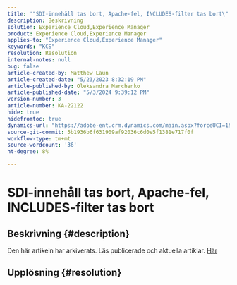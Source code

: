 ```yaml
---
title: '"SDI-innehåll tas bort, Apache-fel, INCLUDES-filter tas bort\"'
description: Beskrivning
solution: Experience Cloud,Experience Manager
product: Experience Cloud,Experience Manager
applies-to: "Experience Cloud,Experience Manager"
keywords: "KCS"
resolution: Resolution
internal-notes: null
bug: false
article-created-by: Matthew Laun
article-created-date: "5/23/2023 8:32:19 PM"
article-published-by: Oleksandra Marchenko
article-published-date: "5/3/2024 9:39:12 PM"
version-number: 3
article-number: KA-22122
hide: true
hidefromtoc: true
dynamics-url: "https://adobe-ent.crm.dynamics.com/main.aspx?forceUCI=1&pagetype=entityrecord&etn=knowledgearticle&id=72bd3ce5-a8f9-ed11-8849-6045bd0065b6"
source-git-commit: 5b1936b6f631909af92036c6d0e5f1381e717f0f
workflow-type: tm+mt
source-wordcount: '36'
ht-degree: 8%

---
```


# SDI-innehåll tas bort, Apache-fel, INCLUDES-filter tas bort

## Beskrivning {#description}

Den här artikeln har arkiverats. Läs publicerade och aktuella artiklar. [Här](https://experienceleague.adobe.com/search.html#sort=relevancy)

## Upplösning {#resolution}

